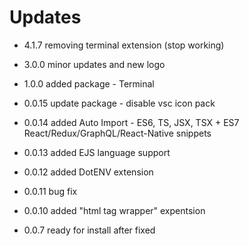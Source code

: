 # Updates
- 4.1.7 removing terminal extension (stop working)

- 3.0.0 minor updates and new logo

- 1.0.0 added package - Terminal

- 0.0.15 update package - disable vsc icon pack

* 0.0.14 added Auto Import - ES6, TS, JSX, TSX + ES7 React/Redux/GraphQL/React-Native snippets

- 0.0.13 added EJS language support

* 0.0.12 added DotENV extension

* 0.0.11 bug fix

- 0.0.10 added "html tag wrapper" expentsion

* 0.0.7 ready for install after fixed
